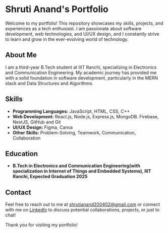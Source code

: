 # Shruti Anand's Portfolio

Welcome to my portfolio! This repository showcases my skills, projects, and experiences as a tech enthusiast. I am passionate about software development, web technologies, and UI/UX design, and I constantly strive to learn and grow in the ever-evolving world of technology.

## About Me

I am a third-year B.Tech student at IIIT Ranchi, specializing in Electronics and Communication Engineering. My academic journey has provided me with a solid foundation in software development, particularly in the MERN stack and Data Structures and Algorithms.
## Skills

- **Programming Languages:** JavaScript, HTML, CSS, C++
- **Web Development:** React.js, Node.js, Express.js, MongoDB. Firebase, NestJS, GitHub and Git
- **UI/UX Design:** Figma, Canva
- **Other Skills:** Problem-Solving, Teamwork, Communication, Collaboration

## Education

- **B.Tech in Electronics and Communication Engineering(with specialization in Internet of Things and Embedded Systems), IIIT Ranchi, Expected Graduation 2025**

## Contact

Feel free to reach out to me at shrutianand200402@gmail.com or connect with me on [LinkedIn](https://www.linkedin.com/in/shruti-anand-613b18226/) to discuss potential collaborations, projects, or just to chat!

Thank you for visiting my portfolio!

